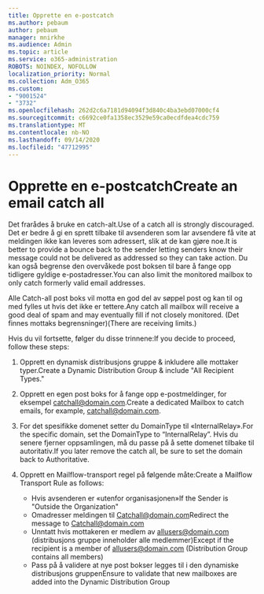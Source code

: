 ```yaml
---
title: Opprette en e-postcatch
ms.author: pebaum
author: pebaum
manager: mnirkhe
ms.audience: Admin
ms.topic: article
ms.service: o365-administration
ROBOTS: NOINDEX, NOFOLLOW
localization_priority: Normal
ms.collection: Adm_O365
ms.custom:
- "9001524"
- "3732"
ms.openlocfilehash: 262d2c6a7181d94094f3d840c4ba3ebd07000cf4
ms.sourcegitcommit: c6692ce0fa1358ec3529e59ca0ecdfdea4cdc759
ms.translationtype: MT
ms.contentlocale: nb-NO
ms.lasthandoff: 09/14/2020
ms.locfileid: "47712995"
---
```

# <a name="create-an-email-catch-all"></a><span data-ttu-id="f45e5-102">Opprette en e-postcatch</span><span class="sxs-lookup"><span data-stu-id="f45e5-102">Create an email catch all</span></span>

<span data-ttu-id="f45e5-103">Det frarådes å bruke en catch-alt.</span><span class="sxs-lookup"><span data-stu-id="f45e5-103">Use of a catch all is strongly discouraged.</span></span> <span data-ttu-id="f45e5-104">Det er bedre å gi en sprett tilbake til avsenderen som lar avsendere få vite at meldingen ikke kan leveres som adressert, slik at de kan gjøre noe.</span><span class="sxs-lookup"><span data-stu-id="f45e5-104">It is better to provide a bounce back to the sender letting senders know their message could not be delivered as addressed so they can take action.</span></span> <span data-ttu-id="f45e5-105">Du kan også begrense den overvåkede post boksen til bare å fange opp tidligere gyldige e-postadresser.</span><span class="sxs-lookup"><span data-stu-id="f45e5-105">You can also limit the monitored mailbox to only catch formerly valid email addresses.</span></span> 

<span data-ttu-id="f45e5-106">Alle Catch-all post boks vil motta en god del av søppel post og kan til og med fylles ut hvis det ikke er tettere.</span><span class="sxs-lookup"><span data-stu-id="f45e5-106">Any catch all mailbox will receive a good deal of spam and may eventually fill if not closely monitored.</span></span> <span data-ttu-id="f45e5-107">(Det finnes mottaks begrensninger)</span><span class="sxs-lookup"><span data-stu-id="f45e5-107">(There are receiving limits.)</span></span> 

<span data-ttu-id="f45e5-108">Hvis du vil fortsette, følger du disse trinnene:</span><span class="sxs-lookup"><span data-stu-id="f45e5-108">If you decide to proceed, follow these steps:</span></span>

1. <span data-ttu-id="f45e5-109">Opprett en dynamisk distribusjons gruppe & inkludere alle mottaker typer.</span><span class="sxs-lookup"><span data-stu-id="f45e5-109">Create a Dynamic Distribution Group & include "All Recipient Types."</span></span>

2. <span data-ttu-id="f45e5-110">Opprett en egen post boks for å fange opp e-postmeldinger, for eksempel catchall@domain.com.</span><span class="sxs-lookup"><span data-stu-id="f45e5-110">Create a dedicated Mailbox to catch emails, for example, catchall@domain.com.</span></span>

3. <span data-ttu-id="f45e5-111">For det spesifikke domenet setter du DomainType til «InternalRelay».</span><span class="sxs-lookup"><span data-stu-id="f45e5-111">For the specific domain, set the DomainType to “InternalRelay”.</span></span> <span data-ttu-id="f45e5-112">Hvis du senere fjerner oppsamlingen, må du passe på å sette domenet tilbake til autoritativ.</span><span class="sxs-lookup"><span data-stu-id="f45e5-112">If you later remove the catch all, be sure to set the domain back to Authoritative.</span></span>

4. <span data-ttu-id="f45e5-113">Opprett en Mailflow-transport regel på følgende måte:</span><span class="sxs-lookup"><span data-stu-id="f45e5-113">Create a Mailflow Transport Rule as follows:</span></span>

    - <span data-ttu-id="f45e5-114">Hvis avsenderen er «utenfor organisasjonen»</span><span class="sxs-lookup"><span data-stu-id="f45e5-114">If the Sender is "Outside the Organization"</span></span>
    - <span data-ttu-id="f45e5-115">Omadresser meldingen til Catchall@domain.com</span><span class="sxs-lookup"><span data-stu-id="f45e5-115">Redirect the message to Catchall@domain.com</span></span>
    - <span data-ttu-id="f45e5-116">Unntatt hvis mottakeren er medlem av allusers@domain.com (distribusjons gruppe inneholder alle medlemmer)</span><span class="sxs-lookup"><span data-stu-id="f45e5-116">Except if the recipient is a member of allusers@domain.com (Distribution Group contains all members)</span></span>
    - <span data-ttu-id="f45e5-117">Pass på å validere at nye post bokser legges til i den dynamiske distribusjons gruppen</span><span class="sxs-lookup"><span data-stu-id="f45e5-117">Ensure to validate that new mailboxes are added into the Dynamic Distribution Group</span></span>
